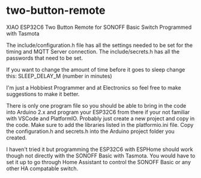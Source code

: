# two-button-remote
XIAO ESP32C6 Two Button Remote for SONOFF Basic Switch Programmed with Tasmota

The include/configuration.h file has all the settings needed to be set for the timing and MQTT Server connection.
The include/secrets.h has all the passwords that need to be set.

If you want to change the amount of time before it goes to sleep change this: SLEEP_DELAY_M (number in minutes)

I'm just a Hobbiest Programmer and at Electronics so feel free to make suggestions to make it better.


There is only one program file so you should be able to bring in the code into Arduino 2.x and program your ESP32C6 from there if your not familiar with VSCode and PlatformIO. Probably just create a new project and copy in the code. Make sure to add the libraries listed in the platformio.ini file. Copy the configuration.h and secrets.h into the Arduino project folder you created.

I haven't tried it but programming the ESP32C6 with ESPHome should work though not directly with the SONOFF Basic with Tasmota.
You would have to set it up to go through Home Assistant to control the SONOFF Basic or any other HA compatable switch.